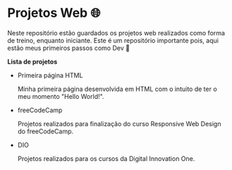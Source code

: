 # Projetos Web :globe_with_meridians:

Neste repositório estão guardados os projetos web realizados como forma de treino, enquanto iniciante. Este é um repositório importante pois, aqui estão meus primeiros passos como Dev :raised_hands:

**Lista de projetos**

- Primeira página HTML
  <p>Minha primeira página desenvolvida em HTML com o intuito de ter o meu momento "Hello World!".</p>
- freeCodeCamp
  <p>Projetos realizados para finalização do curso Responsive Web Design do freeCodeCamp.</p>
- DIO
  <p>Projetos realizados para os cursos da Digital Innovation One.</p>
